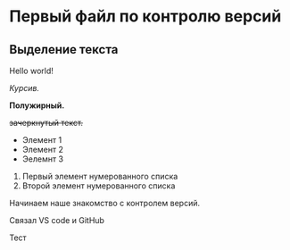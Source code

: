 # Первый файл по контролю версий

## Выделение текста

Hello world!

*Курсив.*

**Полужирный.**

~~зачеркнутый текст.~~

* Элемент 1
* Элемент 2
* Эелемнт 3

1. Первый элемент нумерованного списка
2. Второй элемент нумерованного списка

Начинаем наше знакомство с контролем версий.

Связал VS code и GitHub

Тест